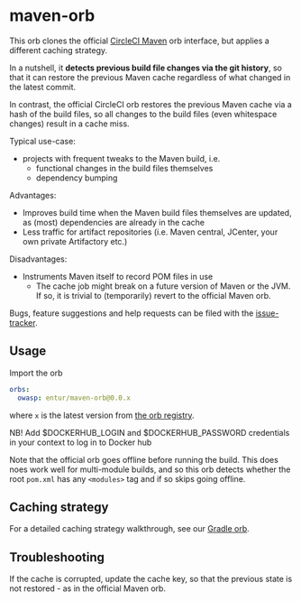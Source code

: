 # maven-orb
This orb clones the official [CircleCI Maven] orb interface, but applies a different caching strategy. 

In a nutshell, it __detects previous build file changes via the git history__, so that it can restore the previous Maven cache regardless of what changed in the latest commit.

In contrast, the official CircleCI orb restores the previous Maven cache via a hash of the build files, so all changes to the build files (even whitespace changes) result in a cache miss. 

Typical use-case:

 * projects with frequent tweaks to the Maven build, i.e.
   * functional changes in the build files themselves
   * dependency bumping

Advantages:

 * Improves build time when the Maven build files themselves are updated, as (most) dependencies are already in the cache
 * Less traffic for artifact repositories (i.e. Maven central, JCenter, your own private Artifactory etc.)

Disadvantages:

 *  Instruments Maven itself to record POM files in use
      * The cache job might break on a future version of Maven or the JVM. If so, it is trivial to (temporarily) revert to the official Maven orb.
      
Bugs, feature suggestions and help requests can be filed with the [issue-tracker].

## Usage
Import the orb

```yaml
orbs:
  owasp: entur/maven-orb@0.0.x
```

where `x` is the latest version from [the orb registry](https://circleci.com/orbs/registry/orb/entur/maven-orb).

NB! Add $DOCKERHUB_LOGIN and $DOCKERHUB_PASSWORD credentials in your context to log in to Docker hub

Note that the official orb goes offline before running the build. This does noes work well for multi-module builds, and so this orb detects whether the root `pom.xml` has any `<modules>` tag and if so skips going offline.

## Caching strategy
For a detailed caching strategy walkthrough, see our [Gradle orb](https://github.com/entur/gradle-orb).

## Troubleshooting
If the cache is corrupted, update the cache key, so that the previous state is not restored - as in the official Maven orb.

[issue-tracker]:               https://github.com/entur/maven-orb
[CircleCI Maven]:             https://circleci.com/orbs/registry/orb/circleci/maven
